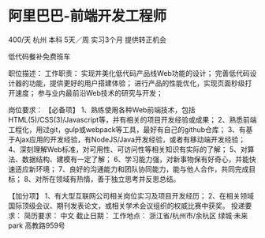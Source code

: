 # 阿里巴巴-前端开发工程师

400/天 杭州 本科 5天／周 实习3个月 提供转正机会

低代码餐补免费班车

职位描述：
工作职责：
实现并美化低代码产品线Web功能的设计；
完善低代码设计器的功能，提供更好的用户搭建体验；
进行产品的性能优化，实现页面秒级打开速度；
参与业内最前沿Web技术的研究与开发；

岗位要求：
【必备项】
1、熟练使用各种Web前端技术，包括HTML(5)/CSS(3)/Javascript等，并有相关的项目开发经验或成果；
2、熟悉前端工程化，用过git，gulp或webpack等工具，最好有自己的github仓库；
3、有基于Ajax应用的开发经验，有NodeJS/Java开发经验，或者有移动端开发经验；
4、深刻理解Web标准，对可用性、可访问性等相关知识有实际的了解；
5、对算法、数据结构、建模有一定了解；
6、学习能力强，对新事物保有好奇心，并能快速适应新环境；
7、良好的沟通能力和团队协同能力，能与他人合作，共同完成目标；
8、对所在领域有热情，善于独立思考并反思总结。

【加分项】
1、有大型互联网公司相关岗位实习及项目开发经历；
2、在相关领域国际顶级会议、期刊发表论文，或相关学术会议组织的权威比赛中获奖。 
投递要求：
简历要求： 中文
截止日期：
工作地点：
浙江省/杭州市/余杭区 绿城·未来park 高教路959号